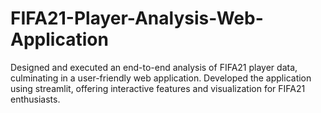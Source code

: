 # FIFA21-Player-Analysis-Web-Application
Designed and executed an end-to-end analysis of FIFA21 player data, culminating in a user-friendly web application. Developed the application using streamlit, offering interactive features and visualization for FIFA21 enthusiasts.
